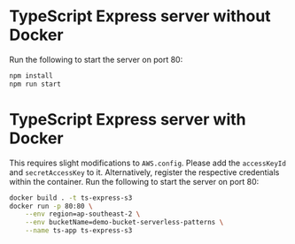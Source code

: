 # TypeScript Express server without Docker

Run the following to start the server on port 80:

```bash
npm install
npm run start
```

# TypeScript Express server with Docker

This requires slight modifications to `AWS.config`. Please add the `accessKeyId` and `secretAccessKey` to it. Alternatively, register the respective credentials within the container. Run the following to start the server on port 80:

```bash
docker build . -t ts-express-s3
docker run -p 80:80 \
    --env region=ap-southeast-2 \
    --env bucketName=demo-bucket-serverless-patterns \
    --name ts-app ts-express-s3
```